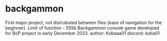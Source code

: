 # backgammon
First major project, not distrubuted between files (ease of navigation for the beginner). Limit of function - 555b
Backgammon console game developed for BoP project in early December 2023.
author: Kobaaa01
discord: koba01
